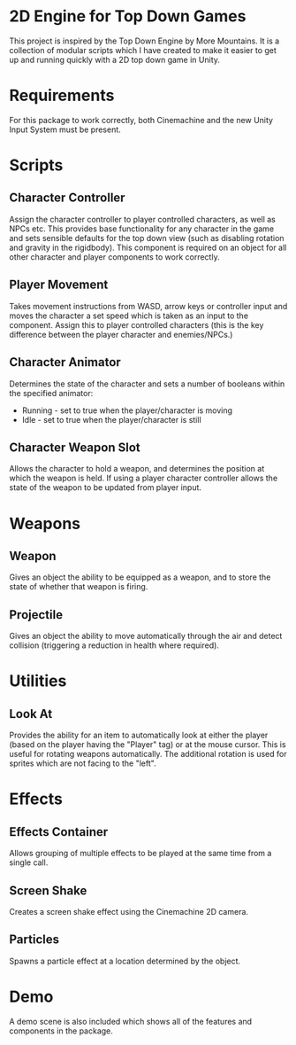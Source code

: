 # 2D Engine for Top Down Games

This project is inspired by the Top Down Engine by More Mountains. It is a collection of modular scripts 
which I have created to make it easier to get up and running quickly with a 2D top down game in Unity.

# Requirements

For this package to work correctly, both Cinemachine and the new Unity Input System must be present.

# Scripts
## Character Controller

Assign the character controller to player controlled characters, as well as NPCs etc. This provides
base functionality for any character in the game and sets sensible defaults for the top down view (such as
disabling rotation and gravity in the rigidbody). This component is required on an object for all other
character and player components to work correctly.

## Player Movement

Takes movement instructions from WASD, arrow keys or controller input and moves the character a set speed
which is taken as an input to the component. Assign this to player controlled characters (this is the key
difference between the player character and enemies/NPCs.)

## Character Animator

Determines the state of the character and sets a number of booleans within the specified animator:
 - Running - set to true when the player/character is moving
 - Idle - set to true when the player/character is still
	
## Character Weapon Slot

Allows the character to hold a weapon, and determines the position at which the weapon is held. If using a
player character controller allows the state of the weapon to be updated from player input.

# Weapons

## Weapon

Gives an object the ability to be equipped as a weapon, and to store the state of whether that weapon is firing.

## Projectile

Gives an object the ability to move automatically through the air and detect collision (triggering a reduction in health where required).

# Utilities

## Look At

Provides the ability for an item to automatically look at either the player (based on the player having the "Player" tag)
or at the mouse cursor. This is useful for rotating weapons automatically. The additional rotation is used for sprites which
are not facing to the "left".

# Effects

## Effects Container

Allows grouping of multiple effects to be played at the same time from a single call.

## Screen Shake

Creates a screen shake effect using the Cinemachine 2D camera.

## Particles

Spawns a particle effect at a location determined by the object.

# Demo

A demo scene is also included which shows all of the features and components in the package.